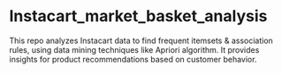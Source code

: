 # Instacart_market_basket_analysis
This repo analyzes Instacart data to find frequent itemsets &amp; association rules, using data mining techniques like Apriori algorithm. It provides insights for product recommendations based on customer behavior.

